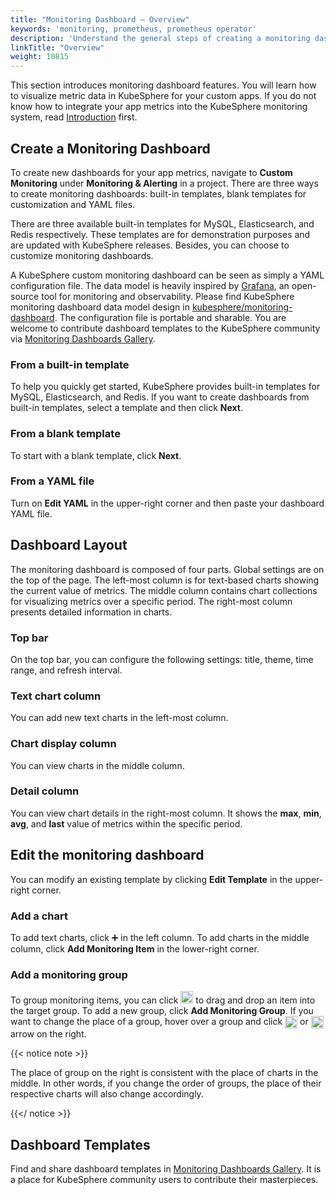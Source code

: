 ```yaml
---
title: "Monitoring Dashboard — Overview"
keywords: 'monitoring, prometheus, prometheus operator'
description: 'Understand the general steps of creating a monitoring dashboard as well as its layout.'
linkTitle: "Overview"
weight: 10815
---
```


This section introduces monitoring dashboard features. You will learn how to visualize metric data in KubeSphere for your custom apps. If you do not know how to integrate your app metrics into the KubeSphere monitoring system, read [Introduction](../../introduction/) first.

## Create a Monitoring Dashboard

To create new dashboards for your app metrics, navigate to **Custom Monitoring** under **Monitoring & Alerting** in a project. There are three ways to create monitoring dashboards: built-in templates, blank templates for customization and YAML files.

There are three available built-in templates for MySQL, Elasticsearch, and Redis respectively. These templates are for demonstration purposes and are updated with KubeSphere releases. Besides, you can choose to customize monitoring dashboards.

A KubeSphere custom monitoring dashboard can be seen as simply a YAML configuration file. The data model is heavily inspired by [Grafana](https://github.com/grafana/grafana), an open-source tool for monitoring and observability. Please find KubeSphere monitoring dashboard data model design in [kubesphere/monitoring-dashboard](https://github.com/kubesphere/monitoring-dashboard). The configuration file is portable and sharable. You are welcome to contribute dashboard templates to the KubeSphere community via [Monitoring Dashboards Gallery](https://github.com/kubesphere/monitoring-dashboard/tree/master/contrib/gallery). 

### From a built-in template

To help you quickly get started, KubeSphere provides built-in templates for MySQL, Elasticsearch, and Redis. If you want to create dashboards from built-in templates, select a template and then click **Next**.

### From a blank template

To start with a blank template, click **Next**.

### From a YAML file

Turn on **Edit YAML** in the upper-right corner and then paste your dashboard YAML file.

## Dashboard Layout

The monitoring dashboard is composed of four parts. Global settings are on the top of the page. The left-most column is for text-based charts showing the current value of metrics. The middle column contains chart collections for visualizing metrics over a specific period. The right-most column presents detailed information in charts.

### Top bar

On the top bar, you can configure the following settings: title, theme, time range, and refresh interval.

### Text chart column

You can add new text charts in the left-most column.

### Chart display column

You can view charts in the middle column.

### Detail column

You can view chart details in the right-most column. It shows the **max**, **min**, **avg**, and **last** value of metrics within the specific period.

## Edit the monitoring dashboard

You can modify an existing template by clicking **Edit Template** in the upper-right corner.

### Add a chart

To add text charts, click ➕ in the left column. To add charts in the middle column, click **Add Monitoring Item** in the lower-right corner.

### Add a monitoring group

To group monitoring items, you can click <img src="/images/docs/v3.3/project-user-guide/custom-application-monitoring/visualization/overview/six-dots.png" width="20px" alt="icon" /> to drag and drop an item into the target group. To add a new group, click **Add Monitoring Group**. If you want to change the place of a group, hover over a group and click <img src="/images/docs/v3.3/project-user-guide/custom-application-monitoring/visualization/overview/up-arrow.png" width="20px" align="center" /> or <img src="/images/docs/v3.3/project-user-guide/custom-application-monitoring/visualization/overview/down-arrow.png" width="20px" align="center" /> arrow on the right.

{{< notice note >}}

The place of group on the right is consistent with the place of charts in the middle. In other words, if you change the order of groups, the place of their respective charts will also change accordingly.

{{</ notice >}} 

## Dashboard Templates

Find and share dashboard templates in [Monitoring Dashboards Gallery](https://github.com/kubesphere/monitoring-dashboard/tree/master/contrib/gallery). It is a place for KubeSphere community users to contribute their masterpieces.
